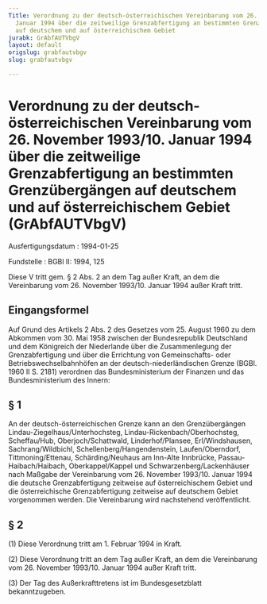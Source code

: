 ```yaml
---
Title: Verordnung zu der deutsch-österreichischen Vereinbarung vom 26. November 1993/10.
  Januar 1994 über die zeitweilige Grenzabfertigung an bestimmten Grenzübergängen
  auf deutschem und auf österreichischem Gebiet
jurabk: GrAbfAUTVbgV
layout: default
origslug: grabfautvbgv
slug: grabfautvbgv

---
```


# Verordnung zu der deutsch-österreichischen Vereinbarung vom 26. November 1993/10. Januar 1994 über die zeitweilige Grenzabfertigung an bestimmten Grenzübergängen auf deutschem und auf österreichischem Gebiet (GrAbfAUTVbgV)

Ausfertigungsdatum
:   1994-01-25

Fundstelle
:   BGBl II: 1994, 125

Diese V tritt gem. § 2 Abs. 2 an dem Tag außer Kraft, an dem die
Vereinbarung vom 26. November 1993/10. Januar 1994 außer Kraft tritt.


## Eingangsformel

Auf Grund des Artikels 2 Abs. 2 des Gesetzes vom 25. August 1960 zu
dem Abkommen vom 30. Mai 1958 zwischen der Bundesrepublik Deutschland
und dem Königreich der Niederlande über die Zusammenlegung der
Grenzabfertigung und über die Errichtung von Gemeinschafts- oder
Betriebswechselbahnhöfen an der deutsch-niederländischen Grenze (BGBl.
1960 II S. 2181) verordnen das Bundesministerium der Finanzen und das
Bundesministerium des Innern:


## § 1

An der deutsch-österreichischen Grenze kann an den Grenzübergängen
Lindau-Ziegelhaus/Unterhochsteg, Lindau-Rickenbach/Oberhochsteg,
Scheffau/Hub, Oberjoch/Schattwald, Linderhof/Plansee, Erl/Windshausen,
Sachrang/Wildbichl, Schellenberg/Hangendenstein, Laufen/Oberndorf,
Tittmoning/Ettenau, Schärding/Neuhaus am Inn-Alte Innbrücke, Passau-
Haibach/Haibach, Oberkappel/Kappel und Schwarzenberg/Lackenhäuser nach
Maßgabe der Vereinbarung vom 26. November 1993/10. Januar 1994 die
deutsche Grenzabfertigung zeitweise auf österreichischem Gebiet und
die österreichische Grenzabfertigung zeitweise auf deutschem Gebiet
vorgenommen werden. Die Vereinbarung wird nachstehend veröffentlicht.


## § 2

(1) Diese Verordnung tritt am 1. Februar 1994 in Kraft.

(2) Diese Verordnung tritt an dem Tag außer Kraft, an dem die
Vereinbarung vom 26. November 1993/10. Januar 1994 außer Kraft tritt.

(3) Der Tag des Außerkrafttretens ist im Bundesgesetzblatt
bekanntzugeben.

